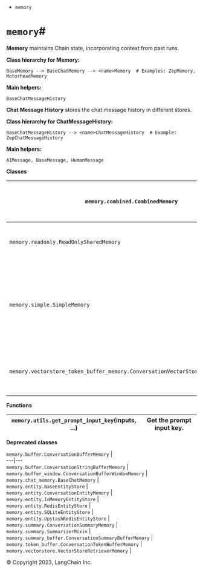 * `memory`

# `memory`#

**Memory** maintains Chain state, incorporating context from past runs.

**Class hierarchy for Memory:**

    
    
    BaseMemory --> BaseChatMemory --> <name>Memory  # Examples: ZepMemory, MotorheadMemory
    

**Main helpers:**

    
    
    BaseChatMessageHistory
    

**Chat Message History** stores the chat message history in different stores.

**Class hierarchy for ChatMessageHistory:**

    
    
    BaseChatMessageHistory --> <name>ChatMessageHistory  # Example: ZepChatMessageHistory
    

**Main helpers:**

    
    
    AIMessage, BaseMessage, HumanMessage
    

**Classes**

`memory.combined.CombinedMemory` | Combining multiple memories' data together.  
---|---  
`memory.readonly.ReadOnlySharedMemory` | Memory wrapper that is read-only and cannot be changed.  
`memory.simple.SimpleMemory` | Simple memory for storing context or other information that shouldn't ever change between prompts.  
`memory.vectorstore_token_buffer_memory.ConversationVectorStoreTokenBufferMemory` | Conversation chat memory with token limit and vectordb backing.  
  
**Functions**

`memory.utils.get_prompt_input_key`(inputs, ...) | Get the prompt input key.  
---|---  
  
**Deprecated classes**

`memory.buffer.ConversationBufferMemory` |   
---|---  
`memory.buffer.ConversationStringBufferMemory` |   
`memory.buffer_window.ConversationBufferWindowMemory` |   
`memory.chat_memory.BaseChatMemory` |   
`memory.entity.BaseEntityStore` |   
`memory.entity.ConversationEntityMemory` |   
`memory.entity.InMemoryEntityStore` |   
`memory.entity.RedisEntityStore` |   
`memory.entity.SQLiteEntityStore` |   
`memory.entity.UpstashRedisEntityStore` |   
`memory.summary.ConversationSummaryMemory` |   
`memory.summary.SummarizerMixin` |   
`memory.summary_buffer.ConversationSummaryBufferMemory` |   
`memory.token_buffer.ConversationTokenBufferMemory` |   
`memory.vectorstore.VectorStoreRetrieverMemory` |   
  
© Copyright 2023, LangChain Inc.